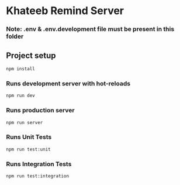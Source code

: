 # Khateeb Remind Server

### Note: .env & .env.development file must be present in this folder

## Project setup
```
npm install
```

### Runs development server with hot-reloads
```
npm run dev
```

### Runs production server
```
npm run server
```

### Runs Unit Tests
```
npm run test:unit
```

### Runs Integration Tests
```
npm run test:integration
```
